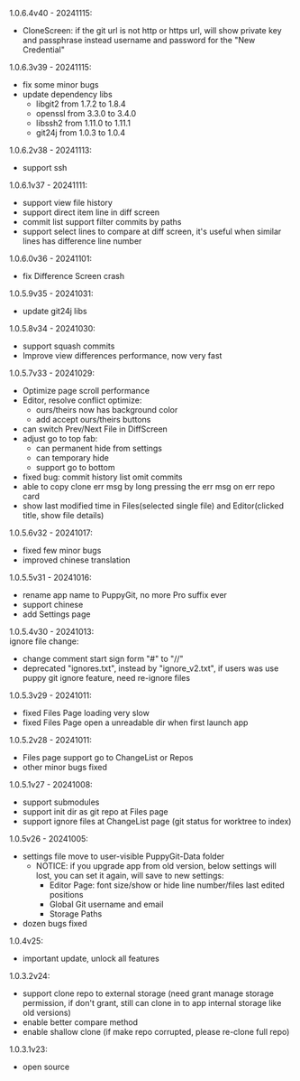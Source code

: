 1.0.6.4v40 - 20241115:
- CloneScreen: if the git url is not http or https url, will show private key and passphrase instead username and password for the "New Credential"


1.0.6.3v39 - 20241115:
- fix some minor bugs
- update dependency libs
    - libgit2 from 1.7.2 to 1.8.4
    - openssl from 3.3.0 to 3.4.0
    - libssh2 from 1.11.0 to 1.11.1
    - git24j from 1.0.3 to 1.0.4


1.0.6.2v38 - 20241113:
- support ssh


1.0.6.1v37 - 20241111:
- support view file history
- support direct item line in diff screen
- commit list support filter commits by paths
- support select lines to compare at diff screen, it's useful when similar lines has difference line number


1.0.6.0v36 - 20241101:
- fix Difference Screen crash


1.0.5.9v35 - 20241031:
- update git24j libs


1.0.5.8v34 - 20241030:
- support squash commits
- Improve view differences performance, now very fast


1.0.5.7v33 - 20241029:
- Optimize page scroll performance
- Editor, resolve conflict optimize: 
  - ours/theirs now has background color
  - add accept ours/theirs buttons
- can switch Prev/Next File in DiffScreen
- adjust go to top fab:
    - can permanent hide from settings
    - can temporary hide
    - support go to bottom
- fixed bug: commit history list omit commits
- able to copy clone err msg by long pressing the err msg on err repo card
- show last modified time in Files(selected single file) and Editor(clicked title, show file details)


1.0.5.6v32 - 20241017:
- fixed few minor bugs
- improved chinese translation


1.0.5.5v31 - 20241016:
- rename app name to PuppyGit, no more Pro suffix ever
- support chinese
- add Settings page


1.0.5.4v30 - 20241013:<br>
ignore file change:
- change comment start sign form "#" to "//"
- deprecated "ignores.txt", instead by "ignore_v2.txt", if users was use puppy git ignore feature, need re-ignore files


1.0.5.3v29 - 20241011:
- fixed Files Page loading very slow
- fixed Files Page open a unreadable dir when first launch app


1.0.5.2v28 - 20241011:
- Files page support go to ChangeList or Repos
- other minor bugs fixed


1.0.5.1v27 - 20241008:
- support submodules
- support init dir as git repo at Files page
- support ignore files at ChangeList page (git status for worktree to index)


1.0.5v26 - 20241005:
- settings file move to user-visible PuppyGit-Data folder
    * NOTICE: if you upgrade app from old version, below settings will lost, you can set it again, will save to new settings:
        * Editor Page: font size/show or hide line number/files last edited positions
        * Global Git username and email
        * Storage Paths
- dozen bugs fixed


1.0.4v25:
- important update, unlock all features


1.0.3.2v24:
- support clone repo to external storage (need grant manage storage permission, if don't grant, still can clone in to app internal storage like old versions)
- enable better compare method
- enable shallow clone (if make repo corrupted, please re-clone full repo)


1.0.3.1v23:
- open source

